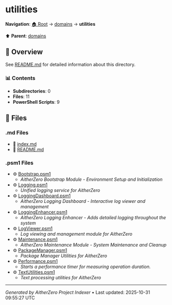 # utilities

**Navigation**: [🏠 Root](../../index.md) → [domains](../index.md) → **utilities**

⬆️ **Parent**: [domains](../index.md)

## 📖 Overview

See [README.md](./README.md) for detailed information about this directory.

### 📊 Contents

- **Subdirectories**: 0
- **Files**: 11
- **PowerShell Scripts**: 9

## 📄 Files

### .md Files

- 📝 [index.md](./index.md)
- 📝 [README.md](./README.md)

### .psm1 Files

- ⚙️ [Bootstrap.psm1](./Bootstrap.psm1)
  - *AitherZero Bootstrap Module - Environment Setup and Initialization*
- ⚙️ [Logging.psm1](./Logging.psm1)
  - *Unified logging service for AitherZero*
- ⚙️ [LoggingDashboard.psm1](./LoggingDashboard.psm1)
  - *AitherZero Logging Dashboard - Interactive log viewer and management*
- ⚙️ [LoggingEnhancer.psm1](./LoggingEnhancer.psm1)
  - *AitherZero Logging Enhancer - Adds detailed logging throughout the system*
- ⚙️ [LogViewer.psm1](./LogViewer.psm1)
  - *Log viewing and management module for AitherZero*
- ⚙️ [Maintenance.psm1](./Maintenance.psm1)
  - *AitherZero Maintenance Module - System Maintenance and Cleanup*
- ⚙️ [PackageManager.psm1](./PackageManager.psm1)
  - *Package Manager Utilities for AitherZero*
- ⚙️ [Performance.psm1](./Performance.psm1)
  - *Starts a performance timer for measuring operation duration.*
- ⚙️ [TextUtilities.psm1](./TextUtilities.psm1)
  - *Text processing utilities for AitherZero*

---

*Generated by AitherZero Project Indexer* • Last updated: 2025-10-31 09:55:27 UTC

